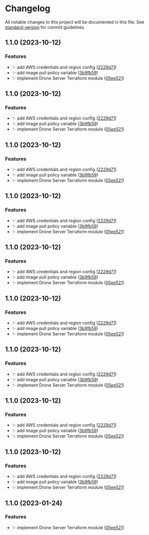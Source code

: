 # Changelog

All notable changes to this project will be documented in this file. See [standard-version](https://github.com/conventional-changelog/standard-version) for commit guidelines.

## 1.1.0 (2023-10-12)


### Features

* :sparkles: add AWS credentials and region config ([2229d71](https://gitea.ravianand.me/Dan6erbond/terraform-kubernetes-drone-server/commit/2229d719e7c72b32741199ffc6302e8457f13c69))
* :sparkles: add image pull policy variable ([3b9fb59](https://gitea.ravianand.me/Dan6erbond/terraform-kubernetes-drone-server/commit/3b9fb59f8cb30e481977229ce117aa5bdb8fe3a2))
* :sparkles: implement Drone Server Terraform module ([05ee521](https://gitea.ravianand.me/Dan6erbond/terraform-kubernetes-drone-server/commit/05ee5212124ac301d324e829de3f7ec4d21e5b41))

## 1.1.0 (2023-10-12)


### Features

* :sparkles: add AWS credentials and region config ([2229d71](https://gitea.ravianand.me/Dan6erbond/terraform-kubernetes-drone-server/commit/2229d719e7c72b32741199ffc6302e8457f13c69))
* :sparkles: add image pull policy variable ([3b9fb59](https://gitea.ravianand.me/Dan6erbond/terraform-kubernetes-drone-server/commit/3b9fb59f8cb30e481977229ce117aa5bdb8fe3a2))
* :sparkles: implement Drone Server Terraform module ([05ee521](https://gitea.ravianand.me/Dan6erbond/terraform-kubernetes-drone-server/commit/05ee5212124ac301d324e829de3f7ec4d21e5b41))

## 1.1.0 (2023-10-12)


### Features

* :sparkles: add AWS credentials and region config ([2229d71](https://gitea.ravianand.me/Dan6erbond/terraform-kubernetes-drone-server/commit/2229d719e7c72b32741199ffc6302e8457f13c69))
* :sparkles: add image pull policy variable ([3b9fb59](https://gitea.ravianand.me/Dan6erbond/terraform-kubernetes-drone-server/commit/3b9fb59f8cb30e481977229ce117aa5bdb8fe3a2))
* :sparkles: implement Drone Server Terraform module ([05ee521](https://gitea.ravianand.me/Dan6erbond/terraform-kubernetes-drone-server/commit/05ee5212124ac301d324e829de3f7ec4d21e5b41))

## 1.1.0 (2023-10-12)


### Features

* :sparkles: add AWS credentials and region config ([2229d71](https://gitea.ravianand.me/Dan6erbond/terraform-kubernetes-drone-server/commit/2229d719e7c72b32741199ffc6302e8457f13c69))
* :sparkles: add image pull policy variable ([3b9fb59](https://gitea.ravianand.me/Dan6erbond/terraform-kubernetes-drone-server/commit/3b9fb59f8cb30e481977229ce117aa5bdb8fe3a2))
* :sparkles: implement Drone Server Terraform module ([05ee521](https://gitea.ravianand.me/Dan6erbond/terraform-kubernetes-drone-server/commit/05ee5212124ac301d324e829de3f7ec4d21e5b41))

## 1.1.0 (2023-10-12)


### Features

* :sparkles: add AWS credentials and region config ([2229d71](https://gitea.ravianand.me/Dan6erbond/terraform-kubernetes-drone-server/commit/2229d719e7c72b32741199ffc6302e8457f13c69))
* :sparkles: add image pull policy variable ([3b9fb59](https://gitea.ravianand.me/Dan6erbond/terraform-kubernetes-drone-server/commit/3b9fb59f8cb30e481977229ce117aa5bdb8fe3a2))
* :sparkles: implement Drone Server Terraform module ([05ee521](https://gitea.ravianand.me/Dan6erbond/terraform-kubernetes-drone-server/commit/05ee5212124ac301d324e829de3f7ec4d21e5b41))

## 1.1.0 (2023-10-12)


### Features

* :sparkles: add AWS credentials and region config ([2229d71](https://gitea.ravianand.me/Dan6erbond/terraform-kubernetes-drone-server/commit/2229d719e7c72b32741199ffc6302e8457f13c69))
* :sparkles: add image pull policy variable ([3b9fb59](https://gitea.ravianand.me/Dan6erbond/terraform-kubernetes-drone-server/commit/3b9fb59f8cb30e481977229ce117aa5bdb8fe3a2))
* :sparkles: implement Drone Server Terraform module ([05ee521](https://gitea.ravianand.me/Dan6erbond/terraform-kubernetes-drone-server/commit/05ee5212124ac301d324e829de3f7ec4d21e5b41))

## 1.1.0 (2023-10-12)


### Features

* :sparkles: add AWS credentials and region config ([2229d71](https://gitea.ravianand.me/Dan6erbond/terraform-kubernetes-drone-server/commit/2229d719e7c72b32741199ffc6302e8457f13c69))
* :sparkles: add image pull policy variable ([3b9fb59](https://gitea.ravianand.me/Dan6erbond/terraform-kubernetes-drone-server/commit/3b9fb59f8cb30e481977229ce117aa5bdb8fe3a2))
* :sparkles: implement Drone Server Terraform module ([05ee521](https://gitea.ravianand.me/Dan6erbond/terraform-kubernetes-drone-server/commit/05ee5212124ac301d324e829de3f7ec4d21e5b41))

## 1.1.0 (2023-10-12)


### Features

* :sparkles: add AWS credentials and region config ([2229d71](https://gitea.ravianand.me/Dan6erbond/terraform-kubernetes-drone-server/commit/2229d719e7c72b32741199ffc6302e8457f13c69))
* :sparkles: add image pull policy variable ([3b9fb59](https://gitea.ravianand.me/Dan6erbond/terraform-kubernetes-drone-server/commit/3b9fb59f8cb30e481977229ce117aa5bdb8fe3a2))
* :sparkles: implement Drone Server Terraform module ([05ee521](https://gitea.ravianand.me/Dan6erbond/terraform-kubernetes-drone-server/commit/05ee5212124ac301d324e829de3f7ec4d21e5b41))

## 1.1.0 (2023-10-12)


### Features

* :sparkles: add AWS credentials and region config ([2229d71](https://gitea.ravianand.me/Dan6erbond/terraform-kubernetes-drone-server/commit/2229d719e7c72b32741199ffc6302e8457f13c69))
* :sparkles: add image pull policy variable ([3b9fb59](https://gitea.ravianand.me/Dan6erbond/terraform-kubernetes-drone-server/commit/3b9fb59f8cb30e481977229ce117aa5bdb8fe3a2))
* :sparkles: implement Drone Server Terraform module ([05ee521](https://gitea.ravianand.me/Dan6erbond/terraform-kubernetes-drone-server/commit/05ee5212124ac301d324e829de3f7ec4d21e5b41))

## 1.1.0 (2023-01-24)


### Features

* :sparkles: implement Drone Server Terraform module ([05ee521](https://gitea.ravianand.me/Dan6erbond/terraform-kubernetes-drone-server/commit/05ee5212124ac301d324e829de3f7ec4d21e5b41))
